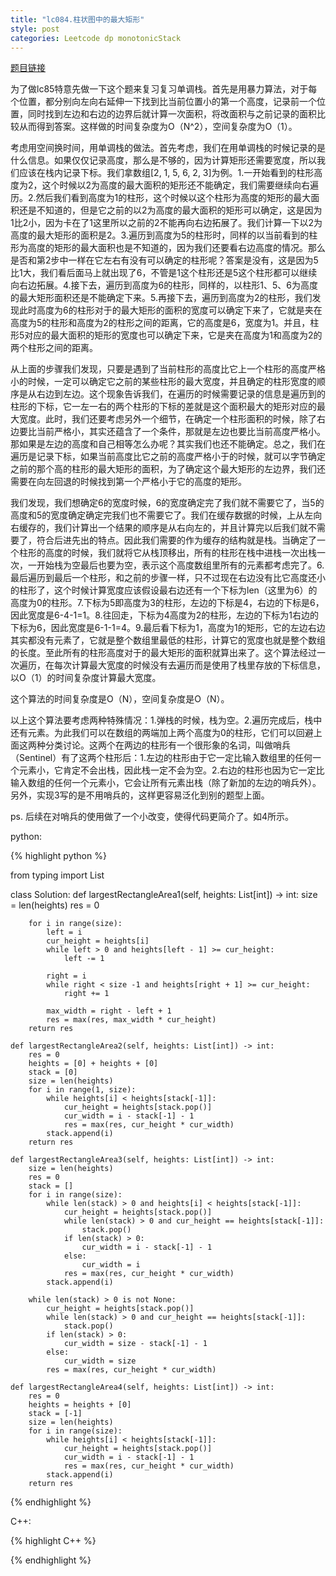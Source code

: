 ```yaml
---
title: "lc084.柱状图中的最大矩形"
style: post
categories: Leetcode dp monotonicStack
---
```


[题目链接](https://leetcode-cn.com/problems/largest-rectangle-in-histogram/)

为了做lc85特意先做一下这个题来复习复习单调栈。首先是用暴力算法，对于每个位置，都分别向左向右延伸一下找到比当前位置小的第一个高度，记录前一个位置，同时找到左边和右边的边界后就计算一次面积，将改面积与之前记录的面积比较从而得到答案。这样做的时间复杂度为O（N^2），空间复杂度为O（1）。

考虑用空间换时间，用单调栈的做法。首先考虑，我们在用单调栈的时候记录的是什么信息。如果仅仅记录高度，那么是不够的，因为计算矩形还需要宽度，所以我们应该在栈内记录下标。我们拿数组[2, 1, 5, 6, 2, 3]为例。1.一开始看到的柱形高度为2，这个时候以2为高度的最大面积的矩形还不能确定，我们需要继续向右遍历。2.然后我们看到高度为1的柱形，这个时候以这个柱形为高度的矩形的最大面积还是不知道的，但是它之前的以2为高度的最大面积的矩形可以确定，这是因为1比2小，因为卡在了1这里所以之前的2不能再向右边拓展了。我们计算一下以2为高度的最大矩形的面积是2。3.遍历到高度为5的柱形时，同样的以当前看到的柱形为高度的矩形的最大面积也是不知道的，因为我们还要看右边高度的情况。那么是否和第2步中一样在它左右有没有可以确定的柱形呢？答案是没有，这是因为5比1大，我们看后面马上就出现了6，不管是1这个柱形还是5这个柱形都可以继续向右边拓展。4.接下去，遍历到高度为6的柱形，同样的，以柱形1、5、6为高度的最大矩形面积还是不能确定下来。5.再接下去，遍历到高度为2的柱形，我们发现此时高度为6的柱形对于的最大矩形的面积的宽度可以确定下来了，它就是夹在高度为5的柱形和高度为2的柱形之间的距离，它的高度是6，宽度为1。并且，柱形5对应的最大面积的矩形的宽度也可以确定下来，它是夹在高度为1和高度为2的两个柱形之间的距离。

从上面的步骤我们发现，只要是遇到了当前柱形的高度比它上一个柱形的高度严格小的时候，一定可以确定它之前的某些柱形的最大宽度，并且确定的柱形宽度的顺序是从右边到左边。这个现象告诉我们，在遍历的时候需要记录的信息是遍历到的柱形的下标，它一左一右的两个柱形的下标的差就是这个面积最大的矩形对应的最大宽度。此时，我们还要考虑另外一个细节，在确定一个柱形面积的时候，除了右边要比当前严格小，其实还蕴含了一个条件，那就是左边也要比当前高度严格小。那如果是左边的高度和自己相等怎么办呢？其实我们也还不能确定。总之，我们在遍历是记录下标，如果当前高度比它之前的高度严格小于的时候，就可以字节确定之前的那个高的柱形的最大矩形的面积，为了确定这个最大矩形的左边界，我们还需要在向左回退的时候找到第一个严格小于它的高度的矩形。

我们发现，我们想确定6的宽度时候，6的宽度确定完了我们就不需要它了，当5的高度和5的宽度确定确定完我们也不需要它了。我们在缓存数据的时候，上从左向右缓存的，我们计算出一个结果的顺序是从右向左的，并且计算完以后我们就不需要了，符合后进先出的特点。因此我们需要的作为缓存的结构就是栈。当确定了一个柱形的高度的时候，我们就将它从栈顶移出，所有的柱形在栈中进栈一次出栈一次，一开始栈为空最后也要为空，表示这个高度数组里所有的元素都考虑完了。6.最后遍历到最后一个柱形，和之前的步骤一样，只不过现在右边没有比它高度还小的柱形了，这个时候计算宽度应该假设最右边还有一个下标为len（这里为6）的高度为0的柱形。7.下标为5即高度为3的柱形，左边的下标是4，右边的下标是6，因此宽度是6-4-1=1。8.往回走，下标为4高度为2的柱形，左边的下标为1右边的下标为6，因此宽度是6-1-1=4。9.最后看下标为1，高度为1的矩形，它的左边右边其实都没有元素了，它就是整个数组里最低的柱形，计算它的宽度也就是整个数组的长度。至此所有的柱形高度对于的最大矩形的面积就算出来了。这个算法经过一次遍历，在每次计算最大宽度的时候没有去遍历而是使用了栈里存放的下标信息，以O（1）的时间复杂度计算最大宽度。

这个算法的时间复杂度是O（N），空间复杂度是O（N）。

以上这个算法要考虑两种特殊情况：1.弹栈的时候，栈为空。2.遍历完成后，栈中还有元素。为此我们可以在数组的两端加上两个高度为0的柱形，它们可以回避上面这两种分类讨论。这两个在两边的柱形有一个很形象的名词，叫做哨兵（Sentinel）有了这两个柱形后：1.左边的柱形由于它一定比输入数组里的任何一个元素小，它肯定不会出栈，因此栈一定不会为空。2.右边的柱形也因为它一定比输入数组的任何一个元素小，它会让所有元素出栈（除了新加的左边的哨兵外）。另外，实现3写的是不用哨兵的，这样更容易泛化到别的题型上面。

ps. 后续在对哨兵的使用做了一个小改变，使得代码更简介了。如4所示。

python:

{% highlight python %}

from typing import List

class Solution:
    def largestRectangleArea1(self, heights: List[int]) -> int:
        size = len(heights)
        res = 0

        for i in range(size):
            left = i
            cur_height = heights[i]
            while left > 0 and heights[left - 1] >= cur_height:
                left -= 1
            
            right = i
            while right < size -1 and heights[right + 1] >= cur_height:
                right += 1

            max_width = right - left + 1
            res = max(res, max_width * cur_height)
        return res
		
    def largestRectangleArea2(self, heights: List[int]) -> int:
        res = 0
        heights = [0] + heights + [0]
        stack = [0]
        size = len(heights)
        for i in range(1, size):
            while heights[i] < heights[stack[-1]]:
                cur_height = heights[stack.pop()]
                cur_width = i - stack[-1] - 1
                res = max(res, cur_height * cur_width)
            stack.append(i)
        return res
				
    def largestRectangleArea3(self, heights: List[int]) -> int:
        size = len(heights)
        res = 0
        stack = []
        for i in range(size):
            while len(stack) > 0 and heights[i] < heights[stack[-1]]:
                cur_height = heights[stack.pop()]
                while len(stack) > 0 and cur_height == heights[stack[-1]]:
                    stack.pop()
                if len(stack) > 0:
                    cur_width = i - stack[-1] - 1
                else:
                    cur_width = i
                res = max(res, cur_height * cur_width)
            stack.append(i)

        while len(stack) > 0 is not None:
            cur_height = heights[stack.pop()]
            while len(stack) > 0 and cur_height == heights[stack[-1]]:
                stack.pop()
            if len(stack) > 0:
                cur_width = size - stack[-1] - 1
            else:
                cur_width = size
            res = max(res, cur_height * cur_width)
		
    def largestRectangleArea4(self, heights: List[int]) -> int:
        res = 0
        heights = heights + [0]
        stack = [-1]
        size = len(heights)
        for i in range(size):
            while heights[i] < heights[stack[-1]]:
                cur_height = heights[stack.pop()]
                cur_width = i - stack[-1] - 1
                res = max(res, cur_height * cur_width)
            stack.append(i)
        return res

{% endhighlight %}

C++:

{% highlight C++ %}



{% endhighlight %}
